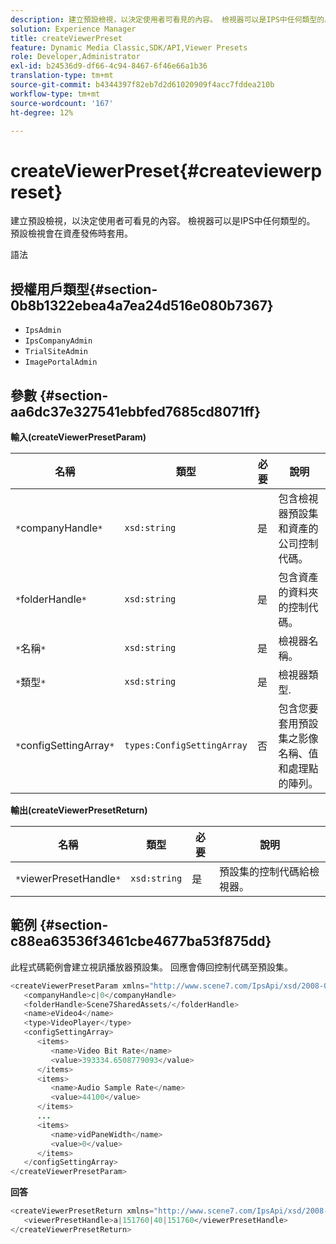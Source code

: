 ```yaml
---
description: 建立預設檢視，以決定使用者可看見的內容。 檢視器可以是IPS中任何類型的。 預設檢視會在資產發佈時套用。
solution: Experience Manager
title: createViewerPreset
feature: Dynamic Media Classic,SDK/API,Viewer Presets
role: Developer,Administrator
exl-id: b24536d9-df66-4c94-8467-6f46e66a1b36
translation-type: tm+mt
source-git-commit: b4344397f82eb7d2d61020909f4acc7fddea210b
workflow-type: tm+mt
source-wordcount: '167'
ht-degree: 12%

---
```


# createViewerPreset{#createviewerpreset}

建立預設檢視，以決定使用者可看見的內容。 檢視器可以是IPS中任何類型的。 預設檢視會在資產發佈時套用。

語法

## 授權用戶類型{#section-0b8b1322ebea4a7ea24d516e080b7367}

* `IpsAdmin`
* `IpsCompanyAdmin`
* `TrialSiteAdmin`
* `ImagePortalAdmin`

## 參數 {#section-aa6dc37e327541ebbfed7685cd8071ff}

**輸入(createViewerPresetParam)**

| 名稱 | 類型 | 必要 | 說明 |
|---|---|---|---|
| `*`companyHandle`*` | `xsd:string` | 是 | 包含檢視器預設集和資產的公司控制代碼。 |
| `*`folderHandle`*` | `xsd:string` | 是 | 包含資產的資料夾的控制代碼。 |
| `*`名稱`*` | `xsd:string` | 是 | 檢視器名稱。 |
| `*`類型`*` | `xsd:string` | 是 | 檢視器類型. |
| `*`configSettingArray`*` | `types:ConfigSettingArray` | 否 | 包含您要套用預設集之影像名稱、值和處理點的陣列。 |

**輸出(createViewerPresetReturn)**

| 名稱 | 類型 | 必要 | 說明 |
|---|---|---|---|
| `*`viewerPresetHandle`*` | `xsd:string` | 是 | 預設集的控制代碼給檢視器。 |

## 範例 {#section-c88ea63536f3461cbe4677ba53f875dd}

此程式碼範例會建立視訊播放器預設集。 回應會傳回控制代碼至預設集。

```java
<createViewerPresetParam xmlns="http://www.scene7.com/IpsApi/xsd/2008-01-15">
   <companyHandle>c|0</companyHandle>
   <folderHandle>Scene7SharedAssets/</folderHandle>
   <name>eVideo4</name>
   <type>VideoPlayer</type>
   <configSettingArray>
      <items>
         <name>Video Bit Rate</name>
         <value>393334.6508779093</value>
      </items>
      <items>
         <name>Audio Sample Rate</name>
         <value>44100</value>
      </items>
      ...
      <items>
         <name>vidPaneWidth</name>
         <value>0</value>
      </items>
   </configSettingArray>
</createViewerPresetParam>
```

**回答**

```java
<createViewerPresetReturn xmlns="http://www.scene7.com/IpsApi/xsd/2008-01-15">
   <viewerPresetHandle>a|151760|40|151760</viewerPresetHandle>
</createViewerPresetReturn>
```
